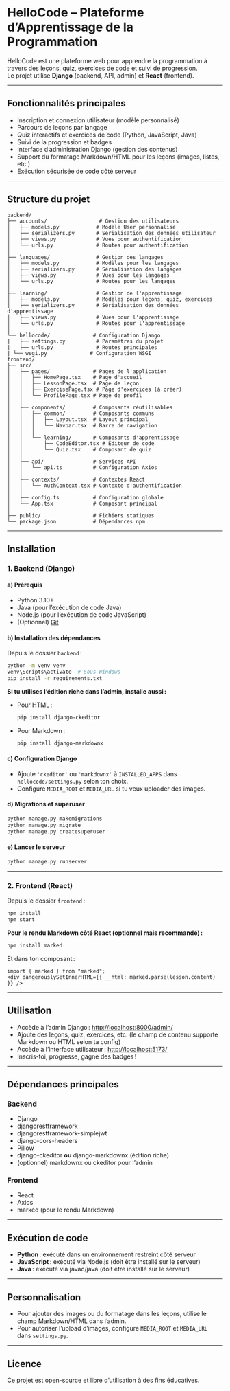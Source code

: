 # HelloCode – Plateforme d’Apprentissage de la Programmation

HelloCode est une plateforme web pour apprendre la programmation à travers des leçons, quiz, exercices de code et suivi de progression.  
Le projet utilise **Django** (backend, API, admin) et **React** (frontend).

---

## Fonctionnalités principales

- Inscription et connexion utilisateur (modèle personnalisé)
- Parcours de leçons par langage
- Quiz interactifs et exercices de code (Python, JavaScript, Java)
- Suivi de la progression et badges
- Interface d’administration Django (gestion des contenus)
- Support du formatage Markdown/HTML pour les leçons (images, listes, etc.)
- Exécution sécurisée de code côté serveur

---

## Structure du projet

```
backend/
├── accounts/                 # Gestion des utilisateurs
│   ├── models.py            # Modèle User personnalisé
│   ├── serializers.py       # Sérialisation des données utilisateur
│   ├── views.py             # Vues pour authentification
│   └── urls.py              # Routes pour authentification
│
├── languages/               # Gestion des langages
│   ├── models.py            # Modèles pour les langages
│   ├── serializers.py       # Sérialisation des langages
│   ├── views.py             # Vues pour les langages
│   └── urls.py              # Routes pour les langages
│
├── learning/                # Gestion de l'apprentissage
│   ├── models.py            # Modèles pour leçons, quiz, exercices
│   ├── serializers.py       # Sérialisation des données d'apprentissage
│   ├── views.py             # Vues pour l'apprentissage
│   └── urls.py              # Routes pour l'apprentissage
│
└── hellocode/              # Configuration Django
|   ├── settings.py          # Paramètres du projet
|   ├── urls.py              # Routes principales
| └── wsgi.py              # Configuration WSGI
frontend/
├── src/
│   ├── pages/              # Pages de l'application
│   │   ├── HomePage.tsx    # Page d'accueil
│   │   ├── LessonPage.tsx  # Page de leçon
│   │   ├── ExercisePage.tsx # Page d'exercices (à créer)
│   │   └── ProfilePage.tsx # Page de profil
│   │
│   ├── components/         # Composants réutilisables
│   │   ├── common/         # Composants communs
│   │   │   ├── Layout.tsx  # Layout principal
│   │   │   └── Navbar.tsx  # Barre de navigation
│   │   │
│   │   └── learning/       # Composants d'apprentissage
│   │       ├── CodeEditor.tsx # Éditeur de code
│   │       └── Quiz.tsx    # Composant de quiz
│   │
│   ├── api/                # Services API
│   │   └── api.ts          # Configuration Axios
│   │
│   ├── contexts/           # Contextes React
│   │   └── AuthContext.tsx # Contexte d'authentification
│   │
│   ├── config.ts           # Configuration globale
│   └── App.tsx             # Composant principal
│
├── public/                 # Fichiers statiques
└── package.json            # Dépendances npm
```

---

## Installation

### 1. **Backend (Django)**

#### a) **Prérequis**
- Python 3.10+
- Java (pour l’exécution de code Java)
- Node.js (pour l’exécution de code JavaScript)
- (Optionnel) [Git](https://git-scm.com/)

#### b) **Installation des dépendances**

Depuis le dossier `backend` :

```sh
python -m venv venv
venv\Scripts\activate  # Sous Windows
pip install -r requirements.txt
```

**Si tu utilises l’édition riche dans l’admin, installe aussi :**
- Pour HTML :  
  ```sh
  pip install django-ckeditor
  ```
- Pour Markdown :  
  ```sh
  pip install django-markdownx
  ```

#### c) **Configuration Django**

- Ajoute `'ckeditor'` ou `'markdownx'` à `INSTALLED_APPS` dans `hellocode/settings.py` selon ton choix.
- Configure `MEDIA_ROOT` et `MEDIA_URL` si tu veux uploader des images.

#### d) **Migrations et superuser**

```sh
python manage.py makemigrations
python manage.py migrate
python manage.py createsuperuser
```

#### e) **Lancer le serveur**

```sh
python manage.py runserver
```

---

### 2. **Frontend (React)**

Depuis le dossier `frontend` :

```sh
npm install
npm start
```

**Pour le rendu Markdown côté React (optionnel mais recommandé) :**
```sh
npm install marked
```
Et dans ton composant :
```tsx
import { marked } from "marked";
<div dangerouslySetInnerHTML={{ __html: marked.parse(lesson.content) }} />
```

---

## Utilisation

- Accède à l’admin Django : [http://localhost:8000/admin/](http://localhost:8000/admin/)
- Ajoute des leçons, quiz, exercices, etc. (le champ de contenu supporte Markdown ou HTML selon ta config)
- Accède à l’interface utilisateur : [http://localhost:5173/](http://localhost:5173/)
- Inscris-toi, progresse, gagne des badges !

---

## Dépendances principales

### **Backend**
- Django
- djangorestframework
- djangorestframework-simplejwt
- django-cors-headers
- Pillow
- django-ckeditor **ou** django-markdownx (édition riche)
- (optionnel) markdownx ou ckeditor pour l’admin

### **Frontend**
- React
- Axios
- marked (pour le rendu Markdown)

---

## Exécution de code

- **Python** : exécuté dans un environnement restreint côté serveur
- **JavaScript** : exécuté via Node.js (doit être installé sur le serveur)
- **Java** : exécuté via javac/java (doit être installé sur le serveur)

---

## Personnalisation

- Pour ajouter des images ou du formatage dans les leçons, utilise le champ Markdown/HTML dans l’admin.
- Pour autoriser l’upload d’images, configure `MEDIA_ROOT` et `MEDIA_URL` dans `settings.py`.

---

## Licence

Ce projet est open-source et libre d’utilisation à des fins éducatives.
